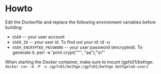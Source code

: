 # Howto

Edit the Dockerfile and replace the following environment variables before building:

* `USER` -- your user account
* `USER_ID` -- your user id. To find out your id: id -u <USER>
* `USER_ENCRYPTED_PASSWORD` -- your user password (encrypted). To generate it: perl -e 'print crypt('"<PASSWORD>"', "aa"),"\n"'

When starting the Docker container, make sure to mount /gpfs01/bethge:
`docker run -d -P -v /gpfs01/bethge:/gpfs01/bethge bethgelab-users`
